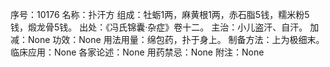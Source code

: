 序号：10176
名称：扑汗方
组成：牡蛎1两，麻黄根1两，赤石脂5钱，糯米粉5钱，煅龙骨5钱。
出处：《冯氏锦囊·杂症》卷十二。
主治：小儿盗汗、自汗。
加减：None
功效：None
用法用量：绵包药，扑于身上。
制备方法：上为极细末。
临床应用：None
各家论述：None
用药禁忌：None
附注：None
